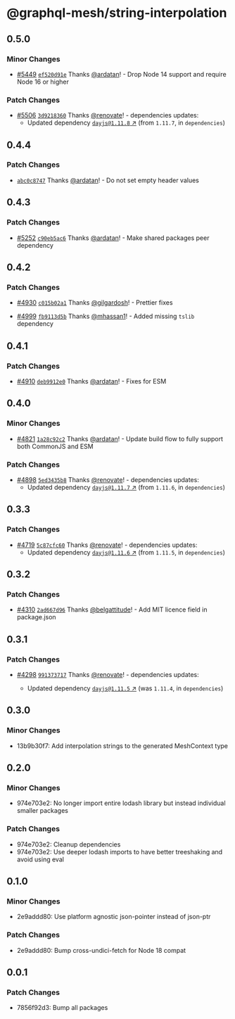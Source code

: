 # @graphql-mesh/string-interpolation

## 0.5.0

### Minor Changes

- [#5449](https://github.com/Urigo/graphql-mesh/pull/5449)
  [`ef520d91e`](https://github.com/Urigo/graphql-mesh/commit/ef520d91e6d1800ed63ef016ed74084261788371)
  Thanks [@ardatan](https://github.com/ardatan)! - Drop Node 14 support and require Node 16 or
  higher

### Patch Changes

- [#5506](https://github.com/Urigo/graphql-mesh/pull/5506)
  [`3d9218360`](https://github.com/Urigo/graphql-mesh/commit/3d9218360dff838b9d3c731c92b3b6e8ad52e2c7)
  Thanks [@renovate](https://github.com/apps/renovate)! - dependencies updates:
  - Updated dependency [`dayjs@1.11.8` ↗︎](https://www.npmjs.com/package/dayjs/v/1.11.8) (from
    `1.11.7`, in `dependencies`)

## 0.4.4

### Patch Changes

- [`abc0c8747`](https://github.com/Urigo/graphql-mesh/commit/abc0c8747b274e011f5b8387233fe96d4f702035)
  Thanks [@ardatan](https://github.com/ardatan)! - Do not set empty header values

## 0.4.3

### Patch Changes

- [#5252](https://github.com/Urigo/graphql-mesh/pull/5252)
  [`c90eb5ac6`](https://github.com/Urigo/graphql-mesh/commit/c90eb5ac631507de1f49db68ca681193cc5a20b5)
  Thanks [@ardatan](https://github.com/ardatan)! - Make shared packages peer dependency

## 0.4.2

### Patch Changes

- [#4930](https://github.com/Urigo/graphql-mesh/pull/4930)
  [`c015b02a1`](https://github.com/Urigo/graphql-mesh/commit/c015b02a1aa50e4d760c3fd59f76dc5dfe587664)
  Thanks [@gilgardosh](https://github.com/gilgardosh)! - Prettier fixes

- [#4999](https://github.com/Urigo/graphql-mesh/pull/4999)
  [`fb9113d5b`](https://github.com/Urigo/graphql-mesh/commit/fb9113d5bfc4865d51f9cb1bd3236c7c0c27b170)
  Thanks [@mhassan1](https://github.com/mhassan1)! - Added missing `tslib` dependency

## 0.4.1

### Patch Changes

- [#4910](https://github.com/Urigo/graphql-mesh/pull/4910)
  [`deb9912e0`](https://github.com/Urigo/graphql-mesh/commit/deb9912e0bc2ae782c9570b60a7224b47af341eb)
  Thanks [@ardatan](https://github.com/ardatan)! - Fixes for ESM

## 0.4.0

### Minor Changes

- [#4821](https://github.com/Urigo/graphql-mesh/pull/4821)
  [`1a28c92c2`](https://github.com/Urigo/graphql-mesh/commit/1a28c92c2d67b89b48581b7bb1414d1404428cdb)
  Thanks [@ardatan](https://github.com/ardatan)! - Update build flow to fully support both CommonJS
  and ESM

### Patch Changes

- [#4898](https://github.com/Urigo/graphql-mesh/pull/4898)
  [`5ed3435b8`](https://github.com/Urigo/graphql-mesh/commit/5ed3435b8fdfd115566ef548f044884628d39211)
  Thanks [@renovate](https://github.com/apps/renovate)! - dependencies updates:
  - Updated dependency [`dayjs@1.11.7` ↗︎](https://www.npmjs.com/package/dayjs/v/1.11.7) (from
    `1.11.6`, in `dependencies`)

## 0.3.3

### Patch Changes

- [#4719](https://github.com/Urigo/graphql-mesh/pull/4719)
  [`5c87cfc60`](https://github.com/Urigo/graphql-mesh/commit/5c87cfc60501213e8701482b093490ec1a5fce23)
  Thanks [@renovate](https://github.com/apps/renovate)! - dependencies updates:
  - Updated dependency [`dayjs@1.11.6` ↗︎](https://www.npmjs.com/package/dayjs/v/1.11.6) (from
    `1.11.5`, in `dependencies`)

## 0.3.2

### Patch Changes

- [#4310](https://github.com/Urigo/graphql-mesh/pull/4310)
  [`2ad667d96`](https://github.com/Urigo/graphql-mesh/commit/2ad667d964545ed47170cfa4f9393282edc2073b)
  Thanks [@belgattitude](https://github.com/belgattitude)! - Add MIT licence field in package.json

## 0.3.1

### Patch Changes

- [#4298](https://github.com/Urigo/graphql-mesh/pull/4298)
  [`991373717`](https://github.com/Urigo/graphql-mesh/commit/99137371708b7fe12b32dfcfe93d535507a7f968)
  Thanks [@renovate](https://github.com/apps/renovate)! - dependencies updates:

  - Updated dependency [`dayjs@1.11.5` ↗︎](https://www.npmjs.com/package/dayjs/v/1.11.5) (was
    `1.11.4`, in `dependencies`)

## 0.3.0

### Minor Changes

- 13b9b30f7: Add interpolation strings to the generated MeshContext type

## 0.2.0

### Minor Changes

- 974e703e2: No longer import entire lodash library but instead individual smaller packages

### Patch Changes

- 974e703e2: Cleanup dependencies
- 974e703e2: Use deeper lodash imports to have better treeshaking and avoid using eval

## 0.1.0

### Minor Changes

- 2e9addd80: Use platform agnostic json-pointer instead of json-ptr

### Patch Changes

- 2e9addd80: Bump cross-undici-fetch for Node 18 compat

## 0.0.1

### Patch Changes

- 7856f92d3: Bump all packages
